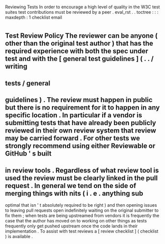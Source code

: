 #
Reviewing
Tests
In
order
to
encourage
a
high
level
of
quality
in
the
W3C
test
suites
test
contributions
must
be
reviewed
by
a
peer
.
eval_rst
.
.
toctree
:
:
:
maxdepth
:
1
checklist
email
#
#
Test
Review
Policy
The
reviewer
can
be
anyone
(
other
than
the
original
test
author
)
that
has
the
required
experience
with
both
the
spec
under
test
and
with
the
[
general
test
guidelines
]
(
.
.
/
writing
-
tests
/
general
-
guidelines
)
.
The
review
must
happen
in
public
but
there
is
no
requirement
for
it
to
happen
in
any
specific
location
.
In
particular
if
a
vendor
is
submitting
tests
that
have
already
been
publicly
reviewed
in
their
own
review
system
that
review
may
be
carried
forward
.
For
other
tests
we
strongly
recommend
using
either
Reviewable
or
GitHub
'
s
built
-
in
review
tools
.
Regardless
of
what
review
tool
is
used
the
review
must
be
clearly
linked
in
the
pull
request
.
In
general
we
tend
on
the
side
of
merging
things
with
nits
(
i
.
e
.
anything
sub
-
optimal
that
isn
'
t
absolutely
required
to
be
right
)
and
then
opening
issues
to
leaving
pull
requests
open
indefinitely
waiting
on
the
original
submitter
to
fix
them
;
when
tests
are
being
upstreamed
from
vendors
it
is
frequently
the
case
that
the
author
has
moved
on
to
working
on
other
things
as
tests
frequently
only
get
pushed
upstream
once
the
code
lands
in
their
implementation
.
To
assist
with
test
reviews
a
[
review
checklist
]
(
checklist
)
is
available
.
